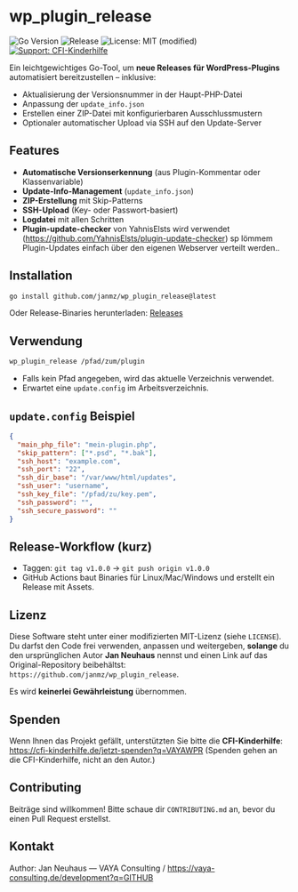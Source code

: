 # wp_plugin_release

![Go Version](https://img.shields.io/github/go-mod/go-version/janmz/wp_plugin_release)
![Release](https://img.shields.io/github/v/release/janmz/wp_plugin_release)
![License: MIT (modified)](https://img.shields.io/badge/License-MIT--Modified-blue.svg)
[![Support: CFI-Kinderhilfe](https://img.shields.io/badge/Support-CFI--Kinderhilfe-0077B6?logo=heart)](https://cfi-kinderhilfe.de/jetzt-spenden?q=VAYAWPR)

Ein leichtgewichtiges Go-Tool, um **neue Releases für WordPress-Plugins** automatisiert bereitzustellen – inklusive:

- Aktualisierung der Versionsnummer in der Haupt-PHP-Datei
- Anpassung der `update_info.json`
- Erstellen einer ZIP-Datei mit konfigurierbaren Ausschlussmustern
- Optionaler automatischer Upload via SSH auf den Update-Server

## Features

- **Automatische Versionserkennung** (aus Plugin-Kommentar oder Klassenvariable)
- **Update-Info-Management** (`update_info.json`)
- **ZIP-Erstellung** mit Skip-Patterns
- **SSH-Upload** (Key- oder Passwort-basiert)
- **Logdatei** mit allen Schritten
- **Plugin-update-checker** von YahnisElsts wird verwendet (https://github.com/YahnisElsts/plugin-update-checker) sp lömmem Plugin-Updates einfach über den eigenen Webserver verteilt werden..

## Installation

```bash
go install github.com/janmz/wp_plugin_release@latest
```

Oder Release-Binaries herunterladen: [Releases](https://github.com/janmz/wp_plugin_release/releases)

## Verwendung

```bash
wp_plugin_release /pfad/zum/plugin
```

- Falls kein Pfad angegeben, wird das aktuelle Verzeichnis verwendet.
- Erwartet eine `update.config` im Arbeitsverzeichnis.

## `update.config` Beispiel

```json
{
  "main_php_file": "mein-plugin.php",
  "skip_pattern": ["*.psd", "*.bak"],
  "ssh_host": "example.com",
  "ssh_port": "22",
  "ssh_dir_base": "/var/www/html/updates",
  "ssh_user": "username",
  "ssh_key_file": "/pfad/zu/key.pem",
  "ssh_password": "",
  "ssh_secure_password": ""
}
```

## Release-Workflow (kurz)

- Taggen: `git tag v1.0.0` → `git push origin v1.0.0`
- GitHub Actions baut Binaries für Linux/Mac/Windows und erstellt ein Release mit Assets.

## Lizenz

Diese Software steht unter einer modifizierten MIT-Lizenz (siehe `LICENSE`).
Du darfst den Code frei verwenden, anpassen und weitergeben, **solange** du den ursprünglichen Autor
**Jan Neuhaus** nennst und einen Link auf das Original-Repository beibehältst: `https://github.com/janmz/wp_plugin_release`.

Es wird **keinerlei Gewährleistung** übernommen.

## Spenden

Wenn Ihnen das Projekt gefällt, unterstützten Sie bitte die **CFI-Kinderhilfe**: https://cfi-kinderhilfe.de/jetzt-spenden?q=VAYAWPR
(Spenden gehen an die CFI-Kinderhilfe, nicht an den Autor.)

## Contributing

Beiträge sind willkommen! Bitte schaue dir `CONTRIBUTING.md` an, bevor du einen Pull Request erstellst.

## Kontakt

Author: Jan Neuhaus — VAYA Consulting / https://vaya-consulting.de/development?q=GITHUB

